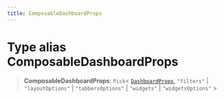```yaml
---
title: ComposableDashboardProps
---
```


# Type alias ComposableDashboardProps

> **ComposableDashboardProps**: `Pick`\< [`DashboardProps`](../interfaces/interface.DashboardProps.md), `"filters"` \| `"layoutOptions"` \| `"tabbersOptions"` \| `"widgets"` \| `"widgetsOptions"` \>
